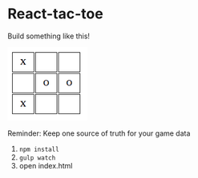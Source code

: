 # React-tac-toe

Build something like this!

![Tic-tac-toe Game](https://github.com/BranchMetrics/web-pair/blob/master/objective.png?raw=true)

Reminder: Keep one source of truth for your game data

1. `npm install`
2. `gulp watch`
3. open index.html
